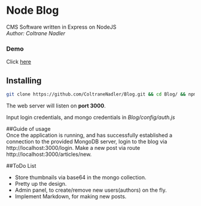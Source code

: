 # Node Blog  
CMS Software written in Express on NodeJS  
*Author: Coltrane Nadler*  

### Demo  
Click [here](http://104.236.239.153:3000/)  
  
  
## Installing  
```bash  
git clone https://github.com/ColtraneNadler/Blog.git && cd Blog/ && npm install && node app.js
```  
The web server will listen on **port 3000**.  
  
Input login credentials, and mongo credentials in _Blog/config/auth.js_

##Guide of usage  
Once the application is running, and has successfully established a connection to the provided MongoDB server, login to the blog via http://localhost:3000/login. Make a new post via route http://localhost:3000/articles/new.  
  
##ToDo List  
* Store thumbnails via base64 in the mongo collection.  
* Pretty up the design.  
* Admin panel, to create/remove new users(authors) on the fly.
* Implement Markdown, for making new posts.


